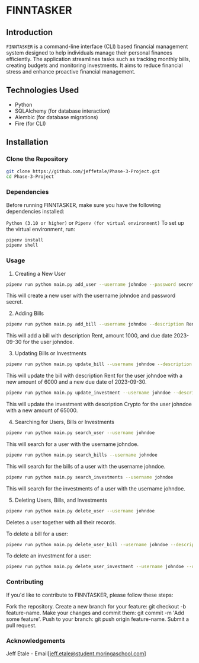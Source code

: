 # FINNTASKER

## Introduction

`FINNTASKER` is a command-line interface (CLI) based financial management system designed to help individuals manage their personal finances efficiently. The application streamlines tasks such as tracking monthly bills, creating budgets and monitoring investments. It aims to reduce financial stress and enhance proactive financial management.

## Technologies Used

- Python
- SQLAlchemy (for database interaction)
- Alembic (for database migrations)
- Fire (for CLI)

## Installation

### Clone the Repository

```bash
git clone https://github.com/jeffetale/Phase-3-Project.git
cd Phase-3-Project
```
### Dependencies
Before running FINNTASKER, make sure you have the following dependencies installed:

`Python (3.10 or higher)` or
`Pipenv (for virtual environment)`
To set up the virtual environment, run:
```bash
pipenv install
pipenv shell
```
### Usage
1. Creating a New User
```bash
pipenv run python main.py add_user --username johndoe --password secret
```
This will create a new user with the username johndoe and password secret.

2. Adding Bills
```bash
pipenv run python main.py add_bill --username johndoe --description Rent --amount 1000 --due_date 2023-09-30
```
This will add a bill with description Rent, amount 1000, and due date 2023-09-30 for the user johndoe.

3. Updating Bills or Investments
```bash
pipenv run python main.py update_bill --username johndoe --description Rent --new_amount 6000 --new_due_date 2023-09-30
```
This will update the bill with description Rent for the user johndoe with a new amount of 6000 and a new due date of 2023-09-30.
```bash
pipenv run python main.py update_investment --username johndoe --description Crypto --new_amount 65000 
```
This will update the investment with description Crypto for the user johndoe with a new amount of 65000.

4. Searching for Users, Bills or Investments
```bash
pipenv run python main.py search_user --username johndoe
```
This will search for a user with the username johndoe.
```bash
pipenv run python main.py search_bills --username johndoe
```
This will search for the bills of a user with the username johndoe.
```bash
pipenv run python main.py search_investments --username johndoe
```
This will search for the investments of a user with the username johndoe.

5. Deleting Users, Bills, and Investments
```bash
pipenv run python main.py delete_user --username johndoe
```
Deletes a user together with all their records.

To delete a bill for a user:
```bash
pipenv run python main.py delete_user_bill --username johndoe --description Rent
```
To delete an investment for a user:
```bash
pipenv run python main.py delete_user_investment --username johndoe --description Stocks
```
### Contributing
If you'd like to contribute to FINNTASKER, please follow these steps:

Fork the repository.
Create a new branch for your feature: git checkout -b feature-name.
Make your changes and commit them: git commit -m 'Add some feature'.
Push to your branch: git push origin feature-name.
Submit a pull request.

### Acknowledgements

Jeff Etale - Email[jeff.etale@student.moringaschool.com]
